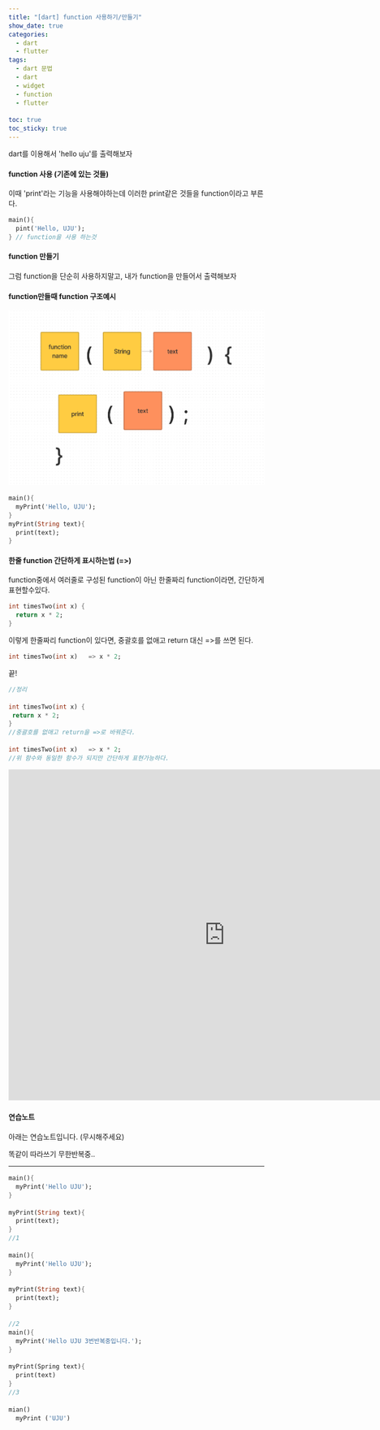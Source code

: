 ```yaml
---
title: "[dart] function 사용하기/만들기"
show_date: true
categories:
  - dart
  - flutter
tags:
  - dart 문법
  - dart
  - widget
  - function
  - flutter

toc: true
toc_sticky: true
---
```




dart를 이용해서 'hello uju'를 출력해보자



#### function 사용 (기존에 있는 것들)



이때 'print'라는 기능을 사용해야하는데 이러한 print같은 것들을 function이라고 부른다.



```dart
main(){
  pint('Hello, UJU');
} // function을 사용 하는것
```



#### function 만들기 



 그럼 function을 단순히 사용하지말고, 내가 function을 만들어서 출력해보자



####  function만들때 function 구조예시



![function_dart](/assets/img/function_dart.png)

```dart
main(){
  myPrint('Hello, UJU');
} 
myPrint(String text){
  print(text);
}
```



#### 한줄 function 간단하게 표시하는법 (=>)

function중에서 여러줄로 구성된 function이 아닌 한줄짜리 function이라면, 간단하게 표현할수있다.

```dart
int timesTwo(int x) {
  return x * 2;
}
```

이렇게 한줄짜리 function이 있다면, 중괄호를 없애고 return 대신 =>를 쓰면 된다.

 ```dart
int timesTwo(int x)   => x * 2;
 ```

끝!

 ```dart
//정리

int timesTwo(int x) {
  return x * 2;
} 
//중괄호를 없애고 return을 =>로 바꿔준다.

int timesTwo(int x)   => x * 2;
//위 함수와 동일한 함수가 되지만 간단하게 표현가능하다.

 ```



<iframe style="border: 1px solid rgba(0, 0, 0, 0.1);" width="850" height="650" src="https://www.figma.com/embed?embed_host=share&url=https%3A%2F%2Fwww.figma.com%2Ffile%2FAgRLq1u5y2LD1Gzge8Eywq%2FDiagramming-basics-(Community)%3Fnode-id%3D0%253A1" ></iframe>






#### 연습노트
아래는 연습노트입니다. (무시해주세요)

똑같이 따라쓰기 무한반복중..

<hr>

```dart
main(){
  myPrint('Hello UJU');
}

myPrint(String text){
  print(text);
}
//1

main(){
  myPrint('Hello UJU');
}

myPrint(String text){
  print(text);
}

//2
main(){
  myPrint('Hello UJU 3번반복중입니다.');
}

myPrint(Spring text){
  print(text)
}
//3

mian()
  myPrint ('UJU')
```


